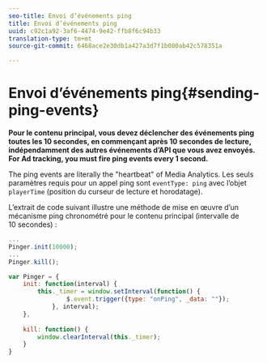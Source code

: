 ```yaml
---
seo-title: Envoi d’événements ping
title: Envoi d’événements ping
uuid: c92c1a92-3af6-4474-9e42-ffb8f6c94b33
translation-type: tm+mt
source-git-commit: 6468ace2e30db1a427a3d7f1b080ab42c578351a

---
```



# Envoi d’événements ping{#sending-ping-events}

**Pour le contenu principal, vous devez déclencher des événements ping toutes les 10 secondes, en commençant après 10 secondes de lecture, indépendamment des autres événements d’API que vous avez envoyés. For Ad tracking, you must fire ping events every 1 second.**

The ping events are literally the "heartbeat" of Media Analytics. Les seuls paramètres requis pour un appel ping sont `eventType: ping` avec l’objet `playerTime` (position du curseur de lecture et horodatage).

L’extrait de code suivant illustre une méthode de mise en œuvre d’un mécanisme ping chronométré pour le contenu principal (intervalle de 10 secondes) :

```js
... 
Pinger.init(10000); 
... 
Pinger.kill();

var Pinger = { 
    init: function(interval) { 
        this._timer = window.setInterval(function() { 
                $.event.trigger({type: "onPing", _data: ""}); 
            }, interval); 
    }, 
     
    kill: function() { 
        window.clearInterval(this._timer); 
    } 
}
```

